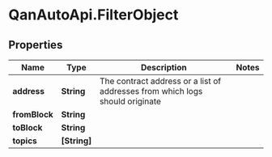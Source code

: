 # QanAutoApi.FilterObject

## Properties

Name | Type | Description | Notes
------------ | ------------- | ------------- | -------------
**address** | **String** | The contract address or a list of addresses from which logs should originate | 
**fromBlock** | **String** |  | 
**toBlock** | **String** |  | 
**topics** | **[String]** |  | 


